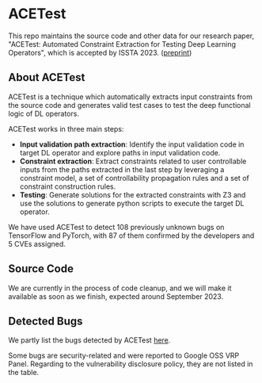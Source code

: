 # ACETest
This repo maintains the source code and other data for our research paper, "ACETest: Automated Constraint Extraction for Testing Deep Learning Operators", which is accepted by ISSTA 2023. ([preprint](https://arxiv.org/abs/2305.17914))



## About ACETest

ACETest is a technique which automatically extracts input constraints from the source code and generates valid test cases to test the deep functional logic of DL operators.

ACETest  works in three main steps:

+ **Input validation path extraction**: Identify the input validation code in target DL operator and explore paths in input validation code.
+ **Constraint extraction**: Extract constraints related to user controllable inputs from the paths extracted in the last step by leveraging a constraint model, a set of controllability propagation rules and a set of constraint construction rules.
+ **Testing**: Generate solutions for the extracted constraints with Z3 and use the solutions to generate python scripts to execute the target DL operator.

We have used ACETest to detect 108 previously unknown bugs on TensorFlow and PyTorch, with 87 of them confirmed by the developers and 5 CVEs assigned.



## Source Code

We are currently in the process of code cleanup, and we will make it available as soon as we finish, expected around September 2023.



## Detected Bugs

We partly list the bugs detected by ACETest [here](https://docs.google.com/spreadsheets/d/1KiyqIXJ2ZKS-5zz3QhPP4WX_qWS9WF5jk0Gr5W4meUw/edit?usp=sharing). 

Some bugs are security-related and were reported to Google OSS VRP Panel. Regarding to the vulnerability disclosure policy, they are not listed in the table.
